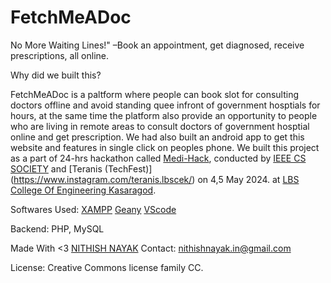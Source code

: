 # FetchMeADoc
No More Waiting Lines!" –Book an appointment, get diagnosed, receive prescriptions, all online.

Why did we built this?

FetchMeADoc is a paltform where people can book slot for consulting doctors offline and avoid standing quee infront of government hosptials for hours, at the same time the platform also provide an opportunity to people who are living in remote areas to consult doctors of government hosptial online and get prescription. We had also built an android app to get this website and features in single click on peoples phone. We built this project as a part of 24-hrs hackathon called [Medi-Hack]([url](https://medihack.vercel.app/)), conducted by [IEEE CS SOCIETY](https://www.instagram.com/ieeesblbscek) and [Teranis (TechFest)] (https://www.instagram.com/teranis.lbscek/) on 4,5 May 2024. at [LBS College Of Engineering Kasaragod](lbscek.ac.in).

Softwares Used:
[XAMPP](https://www.apachefriends.org/)
[Geany](https://www.geany.org/)
[VScode](https://code.visualstudio.com/)

Backend: PHP, MySQL

Made With <3 [NITHISH NAYAK](nithish-nayak.blogspot.com)
Contact: nithishnayak.in@gmail.com

License: Creative Commons license family	CC.
